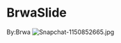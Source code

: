 # BrwaSlide
By:Brwa
![Snapchat-1150852665.jpg](https://user-images.githubusercontent.com/95096636/152698701-aa23a47c-bfce-4183-877c-0c037f714bec.jpg)
